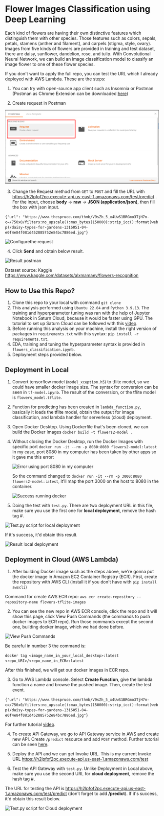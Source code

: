 # Flower Images Classification using Deep Learning

Each kind of flowers are having their own distinctive features which distinguish them with other species. Those features such as colors, sepals, petals, stamens (anther and filament), and carpels (stigma, style, ovary). Images from five kinds of flowers are provided in training and test dataset, there are daisy, sunflower, dandelion, rose, and tulip. With Convolutional Neural Network, we can build an image classification model to classify an image flower to one of these flower species.

If you don't want to apply the full repo, you can test the URL which I already deployed with AWS Lambda. These are the steps:

1. You can try with open-source app client such as Insomnia or Postman (Postman as Chrome Extension can be downloaded [here](https://chrome.google.com/webstore/detail/postman/fhbjgbiflinjbdggehcddcbncdddomop/related))

2. Create request in Postman

![Create Request in Postman](images/create-request-postman.png)

3. Change the Request method from `GET` to `POST` and fill the URL with https://h2lpfof2pc.execute-api.us-east-1.amazonaws.com/test/predict . For the input, choose **body** -> **raw** -> **JSON (application/json)**, then fill the box with json input.

```{"url": "https://www.thespruce.com/thmb/V9sZh_5_x4UwS1BRGmo3TjH7n-c=/750x0/filters:no_upscale():max_bytes(150000):strip_icc():format(webp)/daisy-types-for-gardens-1316051-04-e0f4e84f081d452885752e84bc7886ed.jpg"}```

![Configurethe request](images/postman-test2.png)

4. Click **Send** and obtain below result.

![Result postman](images/result-postman.png)

Dataset source: Kaggle https://www.kaggle.com/datasets/alxmamaev/flowers-recognition

## How to Use this Repo?
1. Clone this repo to your local with command `git clone`
2. This analysis performed using `Ubuntu 22.04` and `Python 3.9.13`. The training and hyperparameter tuning was ran with the help of Jupyter Notebook in Saturn Cloud, because it would be faster using GPU. The tutorial to set up Saturn Cloud can be followed with this [video](https://www.youtube.com/watch?v=WZCjsyV8hZE&list=PL3MmuxUbc_hIhxl5Ji8t4O6lPAOpHaCLR&index=76).
3. Before running this analysis on your machine, install the right version of packages in `requirements.txt` with this syntax: `pip install -r requirements.txt`.
4. EDA, training and tuning the hyperparameter syntax is provided in `flowers_classification.ipynb`. 
5. Deployment steps provided below. 

## Deployment in Local
1. Convert tensorflow model (`model_xception.h5`) to tflite model, so we could have smaller docker image size. The syntax for conversion can be seen in `tf-model.ipynb`. The result of the conversion, or the tflite model is `flowers_model.tflite`.
2. Function for predicting has been created in `lambda_function.py`, basically it loads the tflite model, obtain the output for image classification, and lambda handler for serverless (cloud) deployment.
3. Open Docker Desktop. Using Dockerfile that's been cloned, we can build the Docker Images `docker build -t flowers2-model .`
4. Without closing the Docker Desktop, run the Docker Images with specific port `docker run -it --rm -p 8080:8080 flowers2-model:latest`
   In my case, port 8080 in my computer has been taken by other apps so it gave me this error:
   
   ![Error using port 8080 in my computer](images/docker-run-error-8080.png)
   
   So the command changed to `docker run -it --rm -p 3000:8080 flowers2-model:latest`, it'll map the port 3000 on the host to 8080 in the container.
   
   ![Success running docker](images/docker-run-success.png)
5. Doing the test with `test.py`. There are two deployment URL in this file, make sure you use the first one for **local deployment**, remove the hash tag #.

![Test.py script for local deployment](images/testpy_script.png)

If it's success, it'd obtain this result.

![Result local deployment](images/testpy.png)

## Deployment in Cloud (AWS Lambda)
1. After building Docker image such as the steps above, we're gonna put the docker image in Amazon EC2 Container Registry (ECR). First, create the repository with AWS CLI (install it if you don't have with `pip install awscli`)

Command for create AWS ECR repo:
```aws ecr create-repository --repository-name flowers-tflite-images```

2. You can see the new repo in AWS ECR console, click the repo and it will show this page, click View Push Commands (the commands to push docker images to ECR repo). Run those commands except the second one, building docker image, which we had done before. 

![View Push Commands](images/aws-ecr-create-repo.png)

Be careful in number 3 the command is:

```docker tag <image_name_in_your_local_desktop>:latest <repo_URI>/<repo_name_in_ECR>:latest```

After this finished, we will get our docker images in ECR repo.

3. Go to AWS Lambda console. Select **Create Function**, give the lambda function a name and browse the pushed image. Then, create the test event.

```{"url": "https://www.thespruce.com/thmb/V9sZh_5_x4UwS1BRGmo3TjH7n-c=/750x0/filters:no_upscale():max_bytes(150000):strip_icc():format(webp)/daisy-types-for-gardens-1316051-04-e0f4e84f081d452885752e84bc7886ed.jpg"}```

For further tutorial [video](https://www.youtube.com/watch?v=kBch5oD5BkY&list=PL3MmuxUbc_hIhxl5Ji8t4O6lPAOpHaCLR&index=94).

4. To create API Gateway, we go to API Gateway service in AWS and create new API. Create `/predict` resource and add `POST` method.
Further tutorial can be seen [here](https://www.youtube.com/watch?v=wyZ9aqQOXvs&list=PL3MmuxUbc_hIhxl5Ji8t4O6lPAOpHaCLR&index=95).

5. Deploy the API and we can get Invoke URL. This is my current Invoke URL https://h2lpfof2pc.execute-api.us-east-1.amazonaws.com/test

6. Test the API Gateway with `test.py`. Unlike Deployment in Local above, make sure you use the second URL for **cloud deployment**, remove the hash tag #. 

The URL for testing the API is https://h2lpfof2pc.execute-api.us-east-1.amazonaws.com/test/predict (don't forget to add **/predict**).
If it's success, it'd obtain this result below.

![Test.py script for Cloud deployment](images/testpy_lambda.png)

